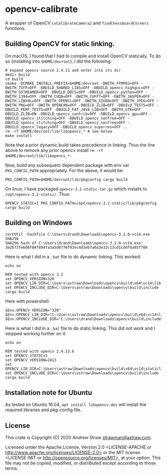 # opencv-calibrate

A wrapper of OpenCV `cvCalibrateCamera2` and `findChessboardCorners` functions.

## Building OpenCV for static linking.

On macOS, I found that I had to compile and install OpenCV statically. To do so
(installing into `$HOME/devroot`), I did the following:

    # expand opencv source 2.4.11 and enter into its dir
    mkdir build
    cd build
    cmake -DCMAKE_INSTALL_PREFIX=$HOME/devroot -DWITH_FFMPEG=OFF -DWITH_TIFF=OFF -DBUILD_SHARED_LIBS=OFF -DBUILD_opencv_highgui=OFF -DWITH_GSTREAMER=OFF -DBUILD_DOCS=OFF -DBUILD_opencv_python=OFF -DWITH_1394=OFF -DWITH_CUDA=OFF -DWITH_CUFFT=OFF -DWITH_JASPER=OFF -DWITH_LIBV4L=OFF -DWITH_OPENCL=OFF -DWITH_EIGEN=OFF -DWITH_JPEG=OFF -DWITH_PNG=OFF -DWITH_OPENEXR=OFF -DBUILD_ZLIB=OFF -DBUILD_TESTS=OFF -DBUILD_PERF_TESTS=OFF -DBUILD_FAT_JAVA_LIB=OFF -DWITH_GTK=OFF DBUILD_ZLIB=ON -DBUILD_opencv_contrib=OFF -DBUILD_opencv_gpu=OFF -DBUILD_opencv_stitching=OFF -DBUILD_opencv_nonfree=OFF -DBUILD_opencv_stitching=OFF -DBUILD_opencv_nonfree=OFF -DBUILD_opencv_legacy=OFF -DBUILD_opencv_superres=OFF ..
    rm -rf $HOME/devroot/lib/libopencv_* # see below
    make install

Note that a prior dynamic build takes precedence in linking. Thus the line above
to remove any prior opencv install `rm -rf $HOME/devroot/lib/libopencv_*`.

Now, build any subsequent dependent package with env var `PKG_CONFIG_PATH`
appropriately. For the above, it would be:

    PKG_CONFIG_PATH=$HOME/devroot/lib/pkgconfig cargo build

On linux, I have packaged `opencv-3.2-static.tar.gz` which installs to
`/opt/opencv-3.2-static/`. Thus:

    OPENCV_STATIC=1 PKG_CONFIG_PATH=/opt/opencv-3.2-static/lib/pkgconfig cargo build

## Building on Windows

```
certUtil -hashfile C:\Users\drand\Downloads\opencv-3.2.0-vc14.exe SHA256
SHA256 hash of C:\Users\drand\Downloads\opencv-3.2.0-vc14.exe:
3e2b73fe6d0f84f8947a3a5d8776f93ec4d3eb7a0a3e32c13cd1cddfda85f786
```

Here is what I did in a `.bat` file to do dynamic linking. This worked:

    echo on

    REM tested with opencv 3.2
    set OPENCV_VERSION=320
    set OPENCV_LIB_DIR=C:\Users\astraw\Downloads\opencv\build\x64\vc14\lib
    set OPENCV_INCLUDE_DIR=C:\Users\astraw\Downloads\opencv\build\include
    cargo build

Here with powershell:

```
$Env:OPENCV_VERSION="320"
$Env:OPENCV_LIB_DIR="C:\Users\astraw\Downloads\opencv\build\x64\vc14\lib"
$Env:OPENCV_INCLUDE_DIR="C:\Users\drand\Downloads\opencv\build\include"
```

Here is what I did in a `.bat` file to do static linking. This did not work and I stopped
working further on it:

    echo on

    REM tested with opencv 2.4.13.6
    set OPENCV_STATIC=1
    set OPENCV_VERSION=2413
    set OPENCV_LIB_DIR=C:\Users\astraw\Downloads\opencv\build\x64\vc14\staticlib
    set OPENCV_INCLUDE_DIR=C:\Users\astraw\Downloads\opencv\build\include
    cargo build

## Installation note for Ubuntu

As tested on Ubuntu 16.04, `apt install libopencv-dev` will install the required
libraries and pkg-config file.

## License

This crate is Copyright (C) 2020 Andrew Straw <strawman@astraw.com>.

Licensed under the Apache License, Version 2.0 <LICENSE-APACHE or
http://www.apache.org/licenses/LICENSE-2.0> or the MIT license <LICENSE-MIT or
http://opensource.org/licenses/MIT>, at your option. This file may not be
copied, modified, or distributed except according to those terms.
